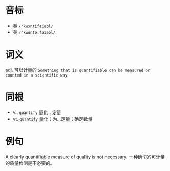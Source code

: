 # 音标

- 英 `/'kwɔntifaiəbl/`
- 美 `/'kwɑntə,faɪəbl/`

# 词义

adj. 可以计量的
`Something that is quantifiable can be measured or counted in a scientific way`

# 同根

- vi. `quantify` 量化；定量
- vt. `quantify` 量化；为…定量；确定数量

# 例句

A clearly quantifiable measure of quality is not necessary.
一种确切的可计量的质量检测是不必要的。


